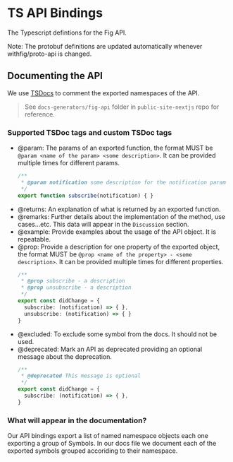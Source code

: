 # TS API Bindings
The Typescript defintions for the Fig API.

Note: The protobuf definitions are updated automatically whenever withfig/proto-api is changed. 

## Documenting the API
We use [TSDocs](https://tsdoc.org) to comment the exported namespaces of the API.
> See `docs-generators/fig-api` folder in `public-site-nextjs` repo for reference.

### Supported TSDoc tags and custom TSDoc tags
- @param: The params of an exported function, the format MUST be `@param <name of the param> <some description>`. It can be provided multiple times for different params.
  ```ts
  /**
   * @param notification some description for the notification param
   */
  export function subscribe(notification) { }
  ```
- @returns: An explanation of what is returned by an exported function.
- @remarks: Further details about the implementation of the method, use cases...etc. This data will appear in the `Discussion` section.
- @example: Provide examples about the usage of the API object. It is repeatable.
- @prop: Provide a description for one property of the exported object, the format MUST be `@prop <name of the property> - <some description>`. It can be provided multiple times for different properties.
  ```ts
  /**
   * @prop subscribe - a description
   * @prop unsubscribe - a description
   */
  export const didChange = {
    subscribe: (notification) => { },
    unsubscribe: (notification) => { }
  } 
  ```
- @excluded: To exclude some symbol from the docs. It should not be used.
- @deprecated: Mark an API as deprecated providing an optional message about the deprecation.
  ```ts
  /**
   * @deprecated This message is optional
   */
  export const didChange = {
    subscribe: (notification) => { },
  } 
  ```

### What will appear in the documentation?
Our API bindings export a list of named namespace objects each one exporting a group of Symbols.
In our docs file we document each of the exported symbols grouped accoriding to their namespace.